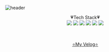 ![header](https://capsule-render.vercel.app/api?type=waving&color=auto&height=280&text=hello%20ssuzyn!&descAlign=20)
<div align=center>
💗Tech Stack💗<br>
<img src="https://img.shields.io/badge/Java-007396?style=flat&logo=Java&logoColor=white" />
<img src="https://img.shields.io/badge/Spring-6DB33F?style=flat&logo=Spring&logoColor=white" />
<img src="https://img.shields.io/badge/Python-3776AB?style=flat&logo=Python&logoColor=white" />
<img src="https://img.shields.io/badge/Flask-000000?style=flat&logo=Flask&logoColor=white" />
<img src="https://img.shields.io/badge/C-A8B9CC?style=flat&logo=C&logoColor=white" />
<img src="https://img.shields.io/badge/MySQL-4479A1?style=flat&logo=MySQL&logoColor=white" />

<br><br>
<a href="https://velog.io/@ssuzyn">⭐My Velog⭐</a>
</div>
